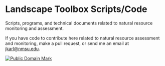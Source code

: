 # Landscape Toolbox Scripts/Code

Scripts, programs, and technical documents related to natural resource monitoring and assessment.

If you have code to contribute here related to natural resource assessment and monitoring, make a pull request, or send me an email at jkarl@nmsu.edu.


<p xmlns:dct="http://purl.org/dc/terms/">
<a rel="license" href="http://creativecommons.org/publicdomain/mark/1.0/">
<img src="http://i.creativecommons.org/p/mark/1.0/88x31.png"
     style="border-style: none;" alt="Public Domain Mark" />
</a>
<br />
